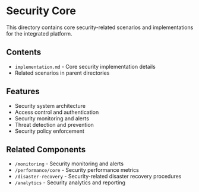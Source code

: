 # Security Core

This directory contains core security-related scenarios and implementations for the integrated platform.

## Contents

- `implementation.md` - Core security implementation details
- Related scenarios in parent directories

## Features

- Security system architecture
- Access control and authentication
- Security monitoring and alerts
- Threat detection and prevention
- Security policy enforcement

## Related Components

- `/monitoring` - Security monitoring and alerts
- `/performance/core` - Security performance metrics
- `/disaster-recovery` - Security-related disaster recovery procedures
- `/analytics` - Security analytics and reporting

